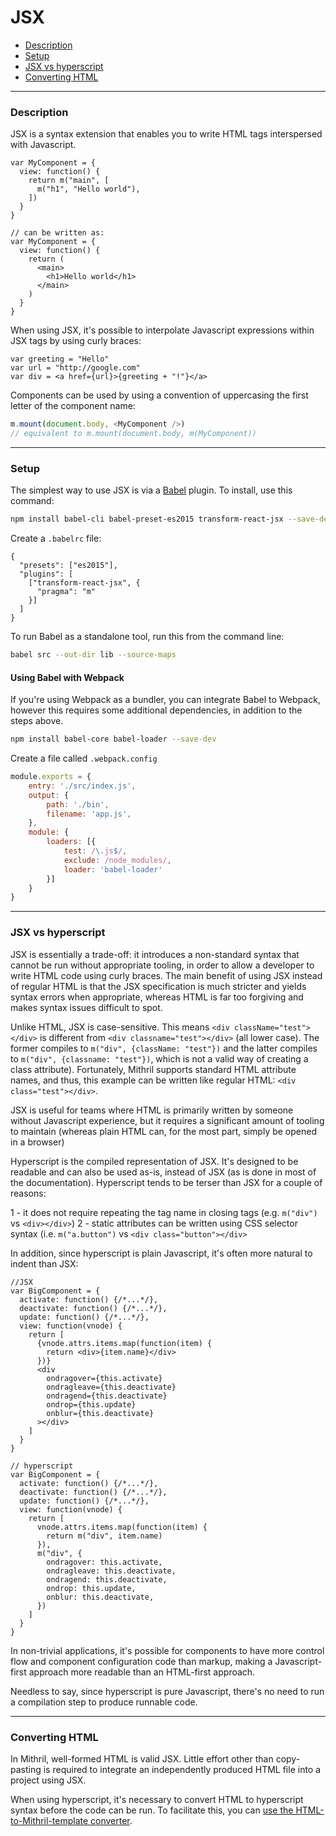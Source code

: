 # JSX

- [Description](#description)
- [Setup](#setup)
- [JSX vs hyperscript](#jsx-vs-hyperscript)
- [Converting HTML](#converting-html)

---

### Description

JSX is a syntax extension that enables you to write HTML tags interspersed with Javascript.

```
var MyComponent = {
  view: function() {
    return m("main", [
      m("h1", "Hello world"),
    ])
  }
}

// can be written as:
var MyComponent = {
  view: function() {
    return (
      <main>
        <h1>Hello world</h1>
      </main>
    )
  }
}
```

When using JSX, it's possible to interpolate Javascript expressions within JSX tags by using curly braces:

```
var greeting = "Hello"
var url = "http://google.com"
var div = <a href={url}>{greeting + "!"}</a>
```

Components can be used by using a convention of uppercasing the first letter of the component name:

```javascript
m.mount(document.body, <MyComponent />)
// equivalent to m.mount(document.body, m(MyComponent))
```

---

### Setup

The simplest way to use JSX is via a [Babel](https://babeljs.io/) plugin. To install, use this command:

```bash
npm install babel-cli babel-preset-es2015 transform-react-jsx --save-dev
```

Create a `.babelrc` file:

```
{
  "presets": ["es2015"],
  "plugins": [
    ["transform-react-jsx", {
      "pragma": "m"
    }]
  ]
}
```

To run Babel as a standalone tool, run this from the command line:

```bash
babel src --out-dir lib --source-maps
```

#### Using Babel with Webpack

If you're using Webpack as a bundler, you can integrate Babel to Webpack, however this requires some additional dependencies, in addition to the steps above.

```bash
npm install babel-core babel-loader --save-dev
```

Create a file called `.webpack.config`

```javascript
module.exports = {
    entry: './src/index.js',
    output: {
        path: './bin',
        filename: 'app.js',
    },
    module: {
        loaders: [{
            test: /\.js$/,
            exclude: /node_modules/,
            loader: 'babel-loader'
        }]
    }
}
```

---

### JSX vs hyperscript

JSX is essentially a trade-off: it introduces a non-standard syntax that cannot be run without appropriate tooling, in order to allow a developer to write HTML code using curly braces. The main benefit of using JSX instead of regular HTML is that the JSX specification is much stricter and yields syntax errors when appropriate, whereas HTML is far too forgiving and makes syntax issues difficult to spot.

Unlike HTML, JSX is case-sensitive. This means `<div className="test"></div>` is different from `<div classname="test"></div>` (all lower case). The former compiles to `m("div", {className: "test"})` and the latter compiles to `m("div", {classname: "test"})`, which is not a valid way of creating a class attribute). Fortunately, Mithril supports standard HTML attribute names, and thus, this example can be written like regular HTML: `<div class="test"></div>`.

JSX is useful for teams where HTML is primarily written by someone without Javascript experience, but it requires a significant amount of tooling to maintain (whereas plain HTML can, for the most part, simply be opened in a browser)

Hyperscript is the compiled representation of JSX. It's designed to be readable and can also be used as-is, instead of JSX (as is done in most of the documentation). Hyperscript tends to be terser than JSX for a couple of reasons:

1 - it does not require repeating the tag name in closing tags (e.g. `m("div")` vs `<div></div>`)
2 - static attributes can be written using CSS selector syntax (i.e. `m("a.button")` vs `<div class="button"></div>`

In addition, since hyperscript is plain Javascript, it's often more natural to indent than JSX:

```
//JSX
var BigComponent = {
  activate: function() {/*...*/},
  deactivate: function() {/*...*/},
  update: function() {/*...*/},
  view: function(vnode) {
    return [
      {vnode.attrs.items.map(function(item) {
        return <div>{item.name}</div>
      })}
      <div
        ondragover={this.activate}
        ondragleave={this.deactivate}
        ondragend={this.deactivate}
        ondrop={this.update}
        onblur={this.deactivate}
      ></div>
    ]
  }
}

// hyperscript
var BigComponent = {
  activate: function() {/*...*/},
  deactivate: function() {/*...*/},
  update: function() {/*...*/},
  view: function(vnode) {
    return [
      vnode.attrs.items.map(function(item) {
        return m("div", item.name)
      }),
      m("div", {
        ondragover: this.activate,
        ondragleave: this.deactivate,
        ondragend: this.deactivate,
        ondrop: this.update,
        onblur: this.deactivate,
      })
    ]
  }
}
```

In non-trivial applications, it's possible for components to have more control flow and component configuration code than markup, making a Javascript-first approach more readable than an HTML-first approach.

Needless to say, since hyperscript is pure Javascript, there's no need to run a compilation step to produce runnable code.

---

### Converting HTML

In Mithril, well-formed HTML is valid JSX. Little effort other than copy-pasting is required to integrate an independently produced HTML file into a project using JSX.

When using hyperscript, it's necessary to convert HTML to hyperscript syntax before the code can be run. To facilitate this, you can [use the HTML-to-Mithril-template converter](http://arthurclemens.github.io/mithril-template-converter/index.html).

